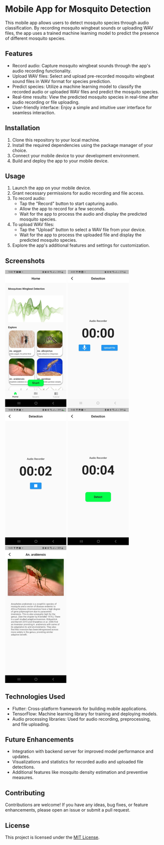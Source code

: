 # Mobile App for Mosquito Detection

This mobile app allows users to detect mosquito species through audio classification. By recording mosquito wingbeat sounds or uploading WAV files, the app uses a trained machine learning model to predict the presence of different mosquito species.

## Features

- Record audio: Capture mosquito wingbeat sounds through the app's audio recording functionality.
- Upload WAV files: Select and upload pre-recorded mosquito wingbeat sound files in WAV format for species prediction.
- Predict species: Utilize a machine learning model to classify the recorded audio or uploaded WAV files and predict the mosquito species.
- Real-time results: View the predicted mosquito species in real-time after audio recording or file uploading.
- User-friendly interface: Enjoy a simple and intuitive user interface for seamless interaction.

## Installation

1. Clone this repository to your local machine.
2. Install the required dependencies using the package manager of your choice.
3. Connect your mobile device to your development environment.
4. Build and deploy the app to your mobile device.

## Usage

1. Launch the app on your mobile device.
2. Grant necessary permissions for audio recording and file access.
3. To record audio:
   - Tap the "Record" button to start capturing audio.
   - Allow the app to record for a few seconds.
   - Wait for the app to process the audio and display the predicted mosquito species.
4. To upload WAV files:
   - Tap the "Upload" button to select a WAV file from your device.
   - Wait for the app to process the uploaded file and display the predicted mosquito species.
5. Explore the app's additional features and settings for customization.

## Screenshots
<img src="Screenshots/Home.jpg" alt="Home Page" width="200"> <img src="Screenshots/FileUploadOrRecordAudio.jpg" alt="File Upload Or Record Audio" width="200">
<img src="Screenshots/AudioRecording.jpg" alt="Audio Recording Page" width="200">
<img src="Screenshots/photo_2023-06-12_21-50-08.jpg" alt="Ready For Detection" width="200">
<img src="Screenshots/MosquitoDetail.jpg" alt="Result Page" width="200">


## Technologies Used

- Flutter: Cross-platform framework for building mobile applications.
- TensorFlow: Machine learning library for training and deploying models.
- Audio processing libraries: Used for audio recording, preprocessing, and file uploading.

## Future Enhancements

- Integration with backend server for improved model performance and updates.
- Visualizations and statistics for recorded audio and uploaded file detections.
- Additional features like mosquito density estimation and preventive measures.

## Contributing

Contributions are welcome! If you have any ideas, bug fixes, or feature enhancements, please open an issue or submit a pull request.

## License

This project is licensed under the [MIT License](LICENSE).

